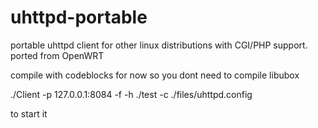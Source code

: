# uhttpd-portable
portable uhttpd client for other linux distributions with CGI/PHP support. ported from OpenWRT


compile with codeblocks for now so you dont need to compile libubox

./Client -p 127.0.0.1:8084 -f -h ./test -c ./files/uhttpd.config

  to start it
